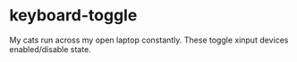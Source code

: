 # keyboard-toggle
My cats run across my open laptop constantly. These toggle xinput devices enabled/disable state.
